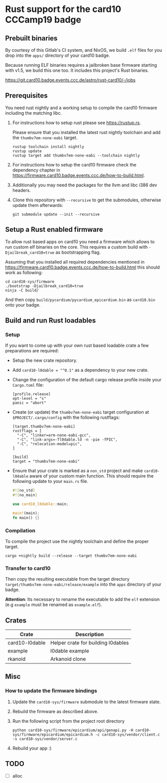 # Rust support for the card10 CCCamp19 badge

## Prebuilt binaries

By courtesy of this Gitlab's CI system, and NixOS, we build `.elf`
files for you drop into the `apps/` directory of your card10 badge.

Because running ELF binaries requires a jailbroken base firmware
starting with v1.5, we build this one too. It includes this project's
Rust binaries.

https://git.card10.badge.events.ccc.de/astro/rust-card10/-/jobs

## Prerequisites

You need rust nightly and a working setup to compile the card10
firmware including the matching libc.

1) For instructions how to setup rust please see https://rustup.rs.

   Please ensure that you installed the latest rust nightly toolchain
   and add the `thumbv7em-none-eabi` target.

   ```shell
   rustup toolchain install nightly
   rustup update
   rustup target add thumbv7em-none-eabi --toolchain nightly
   ```

2) For instructions how to setup the card10 firmware check the dependency
   chapter in https://firmware.card10.badge.events.ccc.de/how-to-build.html.

3) Additionally you may need the packages for the llvm and libc i386
   dev headers.

4) Clone this repository with `--recursive` to get the submodules,
   otherwise update them afterwards:

   ```shell
   git submodule update --init --recursive
   ```

## Setup a Rust enabled firmware

To allow rust based apps on card10 you need a firmware which allows
to run custom elf binaries on the core. This requires a custom build
with `-Djailbreak_card10=true` as bootstrapping flag.

Assuming that you installed all required dependencies mentioned in
https://firmware.card10.badge.events.ccc.de/how-to-build.html this
should work as following:

```shell
cd card10-sys/firmware
./bootstrap -Djailbreak_card10=true
ninja -C build/
```

And then copy `build/pycardium/pycardium_epicardium.bin` as
`card10.bin` onto your badge.

## Build and run Rust loadables

### Setup

If you want to come up with your own rust based loadable crate a few
preparations are required:

  - Setup the new crate repository.
 
  - Add `card10-l0dable = "^0.1"` as a dependency to your new crate.
 
  - Change the configuration of the default cargo release profile inside your
    `Cargo.toml` file:
 
    ```
    [profile.release]
    opt-level = "s"
    panic = "abort"
    ```

  - Create (or update) the `thumbv7em-none-eabi` target configuration at
    `$PROJECT/.cargo/config` with the following rustflags:
 
    ```
    [target.thumbv7em-none-eabi]
    rustflags = [
      "-C", "linker=arm-none-eabi-gcc",
      "-C", "link-args=-Tl0dable.ld -n -pie -fPIC",
      "-C", "relocation-model=pic",
    ]

    [build]
    target = "thumbv7em-none-eabi"
    ```

  - Ensure that your crate is marked as a `non_std` project and make
    `card10-l0dable` aware of your custom main function. This should require
    the following update to your `main.rs` file.

    ```main.rs
    #![no_std]
    #![no_main]

    use card10_l0dable::main;

    main!(main);
    fn main() {}
    ```

### Compilation

To compile the project use the nightly toolchain and define the proper target.

```shell
cargo +nightly build --release --target thumbv7em-none-eabi
```

### Transfer to card10

Then copy the resulting executable from the target directory 
`target/thumbv7em-none-eabi/release/example` into the
`apps` directory of your badge.

**Attention**: Its necessary to rename the executable to add the `elf`
extension (e.g `example` must be renamed as `example.elf`).

## Crates

| Crate           | Description                                               |
| ----            | ---                                                       |
| card10-l0dable  | Helper crate for building l0dables                        |
| example         | l0dable example                                           |
| rkanoid         | Arkanoid clone                                            |


## Misc

### How to update the firmware bindings

1) Update the `card10-sys/firmware` submodule to the latest firmware state.

2) Rebuild the firmware as described above.

3) Run the following script from the project root directory

   ```shell
   python card10-sys/firmware/epicardium/api/genapi.py -H card10-sys/firmware/epicardium/epicardium.h -c card10-sys/vendor/client.c -s card10-sys/vendor/server.c
   ```

4) Rebuild your app :)

## TODO

- [ ] alloc
